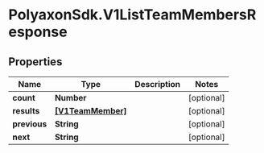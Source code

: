 # PolyaxonSdk.V1ListTeamMembersResponse

## Properties
Name | Type | Description | Notes
------------ | ------------- | ------------- | -------------
**count** | **Number** |  | [optional] 
**results** | [**[V1TeamMember]**](V1TeamMember.md) |  | [optional] 
**previous** | **String** |  | [optional] 
**next** | **String** |  | [optional] 


